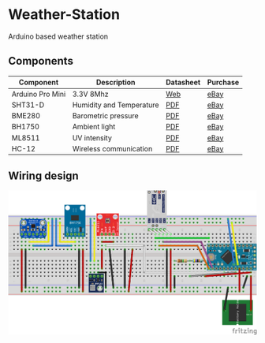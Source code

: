 # Weather-Station
Arduino based weather station


## Components

| Component | Description | Datasheet | Purchase |
|---|---|---|---|
  | Arduino Pro Mini | 3.3V 8Mhz | [Web](https://store.arduino.cc/arduino-pro-mini) | [eBay](https://www.ebay.es/itm/2PCS-Pro-Mini-atmega328-3-3V-8M-board-Replace-ATmega128-Arduino-Compatible-Nano/201079705361)|
| SHT31-D | Humidity and Temperature| [PDF](https://www.farnell.com/datasheets/2000035.pdf) | [eBay](https://www.ebay.es/itm/SHT30-SHT30-D-Temperature-Humidity-Sensor-Breakout-Weather-For-Arduino/201695165975) |
| BME280 | Barometric pressure | [PDF](http://descargas.cetronic.es/BOSCHBMP280.pdf)| [eBay](https://www.ebay.es/itm/BME280-I2C-SPI-Temperature-Humidity-Barometric-Breakout-Pressure-Digital-Sensor/201714443079)|
| BH1750 | Ambient light | [PDF](https://www.mouser.com/datasheet/2/348/bh1750fvi-e-186247.pdf) | [eBay](https://www.ebay.es/itm/GY30-BH1750FVI-Digital-Light-intensity-Sensor-Module-For-Arduino-3V-5V-Power/201993327268) |
| ML8511 | UV intensity|  [PDF](https://cdn.sparkfun.com/datasheets/Sensors/LightImaging/ML8511_3-8-13.pdf) | [eBay](https://www.ebay.es/itm/ML8511-UVB-UV-Rays-Sensor-Breakout-UV-Light-Sensor-Analog-Output-for-Arduino/400936528899)
| HC-12 | Wireless communication | [PDF](https://www.elecrow.com/download/HC-12.pdf) | [eBay](https://www.ebay.es/itm/433Mhz-HC-12-SI4463-Wireless-Serial-Port-Module-1000m-Replace-Bluetooth-TOP/401051275954) |

## Wiring design

![Design](Station_bb.png)
